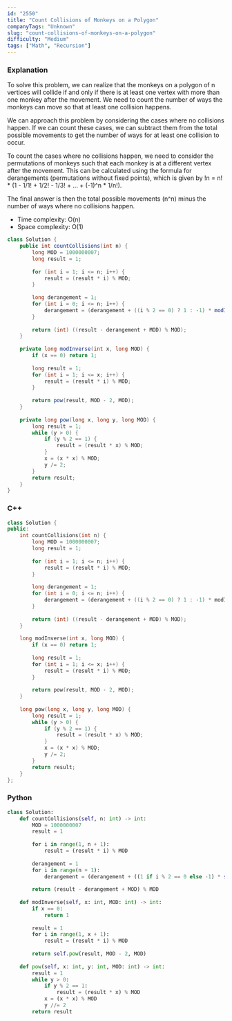 ```yaml
---
id: "2550"
title: "Count Collisions of Monkeys on a Polygon"
companyTags: "Unknown"
slug: "count-collisions-of-monkeys-on-a-polygon"
difficulty: "Medium"
tags: ["Math", "Recursion"]
---
```


### Explanation
To solve this problem, we can realize that the monkeys on a polygon of n vertices will collide if and only if there is at least one vertex with more than one monkey after the movement. We need to count the number of ways the monkeys can move so that at least one collision happens.

We can approach this problem by considering the cases where no collisions happen. If we can count these cases, we can subtract them from the total possible movements to get the number of ways for at least one collision to occur.

To count the cases where no collisions happen, we need to consider the permutations of monkeys such that each monkey is at a different vertex after the movement. This can be calculated using the formula for derangements (permutations without fixed points), which is given by !n = n! * (1 - 1/1! + 1/2! - 1/3! + ... + (-1)^n * 1/n!).

The final answer is then the total possible movements (n^n) minus the number of ways where no collisions happen.

- Time complexity: O(n)
- Space complexity: O(1)

```java
class Solution {
    public int countCollisions(int n) {
        long MOD = 1000000007;
        long result = 1;
        
        for (int i = 1; i <= n; i++) {
            result = (result * i) % MOD;
        }
        
        long derangement = 1;
        for (int i = 0; i <= n; i++) {
            derangement = (derangement + ((i % 2 == 0) ? 1 : -1) * modInverse(i, MOD)) % MOD;
        }
        
        return (int) ((result - derangement + MOD) % MOD);
    }
    
    private long modInverse(int x, long MOD) {
        if (x == 0) return 1;
        
        long result = 1;
        for (int i = 1; i <= x; i++) {
            result = (result * i) % MOD;
        }
        
        return pow(result, MOD - 2, MOD);
    }
    
    private long pow(long x, long y, long MOD) {
        long result = 1;
        while (y > 0) {
            if (y % 2 == 1) {
                result = (result * x) % MOD;
            }
            x = (x * x) % MOD;
            y /= 2;
        }
        return result;
    }
}
```

### C++
```cpp
class Solution {
public:
    int countCollisions(int n) {
        long MOD = 1000000007;
        long result = 1;
        
        for (int i = 1; i <= n; i++) {
            result = (result * i) % MOD;
        }
        
        long derangement = 1;
        for (int i = 0; i <= n; i++) {
            derangement = (derangement + ((i % 2 == 0) ? 1 : -1) * modInverse(i, MOD)) % MOD;
        }
        
        return (int) ((result - derangement + MOD) % MOD);
    }
    
    long modInverse(int x, long MOD) {
        if (x == 0) return 1;
        
        long result = 1;
        for (int i = 1; i <= x; i++) {
            result = (result * i) % MOD;
        }
        
        return pow(result, MOD - 2, MOD);
    }
    
    long pow(long x, long y, long MOD) {
        long result = 1;
        while (y > 0) {
            if (y % 2 == 1) {
                result = (result * x) % MOD;
            }
            x = (x * x) % MOD;
            y /= 2;
        }
        return result;
    }
};
```

### Python
```python
class Solution:
    def countCollisions(self, n: int) -> int:
        MOD = 1000000007
        result = 1
        
        for i in range(1, n + 1):
            result = (result * i) % MOD
        
        derangement = 1
        for i in range(n + 1):
            derangement = (derangement + ((1 if i % 2 == 0 else -1) * self.modInverse(i, MOD)) % MOD)
        
        return (result - derangement + MOD) % MOD
    
    def modInverse(self, x: int, MOD: int) -> int:
        if x == 0:
            return 1
        
        result = 1
        for i in range(1, x + 1):
            result = (result * i) % MOD
        
        return self.pow(result, MOD - 2, MOD)
    
    def pow(self, x: int, y: int, MOD: int) -> int:
        result = 1
        while y > 0:
            if y % 2 == 1:
                result = (result * x) % MOD
            x = (x * x) % MOD
            y //= 2
        return result
```